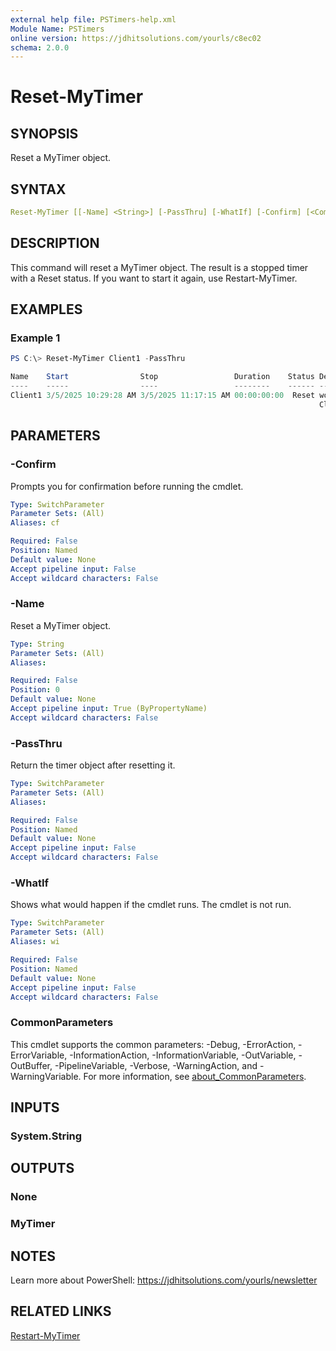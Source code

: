 ```yaml
---
external help file: PSTimers-help.xml
Module Name: PSTimers
online version: https://jdhitsolutions.com/yourls/c8ec02
schema: 2.0.0
---
```


# Reset-MyTimer

## SYNOPSIS

Reset a MyTimer object.

## SYNTAX

```yaml
Reset-MyTimer [[-Name] <String>] [-PassThru] [-WhatIf] [-Confirm] [<CommonParameters>]
```

## DESCRIPTION

This command will reset a MyTimer object. The result is a stopped timer with a Reset status. If you want to start it again, use Restart-MyTimer.

## EXAMPLES

### Example 1

```powershell
PS C:\> Reset-MyTimer Client1 -PassThru

Name    Start                Stop                 Duration    Status Description
----    -----                ----                 --------    ------ -----------
Client1 3/5/2025 10:29:28 AM 3/5/2025 11:17:15 AM 00:00:00:00  Reset work for
                                                                     Client1
```

## PARAMETERS

### -Confirm

Prompts you for confirmation before running the cmdlet.

```yaml
Type: SwitchParameter
Parameter Sets: (All)
Aliases: cf

Required: False
Position: Named
Default value: None
Accept pipeline input: False
Accept wildcard characters: False
```

### -Name

Reset a MyTimer object.

```yaml
Type: String
Parameter Sets: (All)
Aliases:

Required: False
Position: 0
Default value: None
Accept pipeline input: True (ByPropertyName)
Accept wildcard characters: False
```

### -PassThru

Return the timer object after resetting it.

```yaml
Type: SwitchParameter
Parameter Sets: (All)
Aliases:

Required: False
Position: Named
Default value: None
Accept pipeline input: False
Accept wildcard characters: False
```

### -WhatIf

Shows what would happen if the cmdlet runs.
The cmdlet is not run.

```yaml
Type: SwitchParameter
Parameter Sets: (All)
Aliases: wi

Required: False
Position: Named
Default value: None
Accept pipeline input: False
Accept wildcard characters: False
```

### CommonParameters

This cmdlet supports the common parameters: -Debug, -ErrorAction, -ErrorVariable, -InformationAction, -InformationVariable, -OutVariable, -OutBuffer, -PipelineVariable, -Verbose, -WarningAction, and -WarningVariable. For more information, see [about_CommonParameters](http://go.microsoft.com/fwlink/?LinkID=113216).

## INPUTS

### System.String

## OUTPUTS

### None

### MyTimer

## NOTES

Learn more about PowerShell: https://jdhitsolutions.com/yourls/newsletter

## RELATED LINKS

[Restart-MyTimer](Restart-MyTimer.md)
